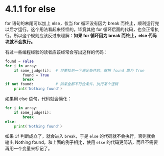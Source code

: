 # 4.1.1 for else

for 语句的末尾可以加上 else，仅当 for 循环没有因为 break 而终止，顺利运行完以后才运行。这个用法看起来怪怪的，毕竟其他 for 循环后面的代码，也会正常执行。所以这个规则应该反过来理解：**如果 for 循环因为 break 而终止，else 代码块就不会执行。**

有过一些编程经验的读者应该经常会写出这样的代码：

```python
found = False
for i in array:
	if some_judge(i):  # 只要找到一个满足条件的，就把 found 置为 True
		found = True
		break
if not found:          # 如果全都不符合条件，执行某个逻辑
	print('Nothing found')
```
如果用 else 语句，代码就会简化：

```python
for i in array:
	if some_judge(i):
		break
else:
	print('Nothing found')
```

如果 `if` 判断成立了，就会进入 `break`，于是 `else` 的代码就不会执行，否则就会输出 Nothing found。和上面的例子相比，使用 `else` 的代码更简洁，而且不需要再用一个变量来标记了。
